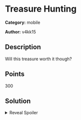 # Treasure Hunting
**Category:** mobile

**Author:** v4kk15

## Description
Will this treasure worth it though?

## Points
300

## Solution

<details>
 <summary>Reveal Spoiler</summary>

##### Decompile the application:
```bash
java -jar .\apktool_2.4.0.jar -r d .\treasure.apk
```

##### Change the smali MainActivity file (checkForBinary function):
```bash
const/4 v7, 0
return v7
return v7
```

##### Install the patched .apk on the device:
```bash
java -jar .\apktool_2.4.0.jar b .\app-debug\ -o modified.apk
java -jar .\sign.jar .\modified.apk
adb install -r -t .\modified.s.apk
```

##### Click "SEND"

</details>
